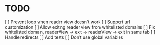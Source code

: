 # TODO

[ ] Prevent loop when reader view doesn't work
[ ] Support url customization
[ ] Allow exiting reader view from whitelisted domains
[ ] Fix whitelisted domain, readerView -> exit -> readerView -> exit in same tab
[ ] Handle redirects
[ ] Add tests
[ ] Don't use global variables
